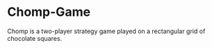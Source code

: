 # Chomp-Game
Chomp is a two-player strategy game played on a rectangular grid of chocolate squares.
